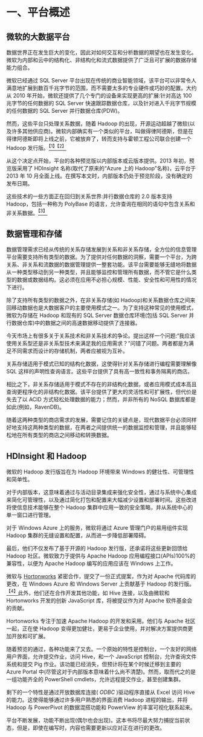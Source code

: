 # 一、平台概述

## 微软的大数据平台

数据世界正在发生巨大的变化，因此对如何交互和分析数据的期望也在发生变化。微软为内部和云中的结构化、非结构化和流式数据提供了广泛且可扩展的数据存储能力组合。

微软已经通过 SQL Server 平台出现在传统的商业智能领域，该平台可以非常令人满意地扩展到数百千兆字节的范围，而不需要太多的专业硬件或巧妙的配置。大约从 2010 年开始，微软还提供了几个专门的设备来实现更高的扩展:针对高达 100 兆字节的任何数据的 SQL Server 快速跟踪数据仓库，以及针对进入千兆字节规模的任何数据的 SQL Server 并行数据仓库(PDW)。

然而，这些平台只处理关系数据，随着 Hadoop 的出现，开源运动超越了微软(以及许多其他供应商)。微软内部确实有一个类似的平台，叫做得律阿德斯，但是在得律阿德斯即将上线之前，它被放弃了，转而支持与霍顿工程公司联合创建一个 Hadoop 发行版。[<sup>【1】</sup>](12.html#_ftn1)[<sup>【2】</sup>](12.html#_ftn2)

从这个决定点开始，平台的各种预览版以内部版本或云版本提供。2013 年初，预览版采用了 HDInsight 名称(取代了原来的“Azure 上的 Hadoop”名称)，云平台于 2013 年 10 月全面上线。在撰写本文时，内部版本仍处于预览阶段，没有确定的发布日期。

这些技术的一些方面正在回归到关系世界:并行数据仓库的 2.0 版本支持 Hadoop，包括一种称为 PolyBase 的语言，允许查询在相同的语句中包含关系和非关系数据。[<sup>【3】</sup>](12.html#_ftn3)

## 数据管理和存储

数据管理需求已经从传统的关系存储发展到关系和非关系存储，全方位的信息管理平台需要支持所有类型的数据。为了提供对任何数据的洞察，需要一个平台，为跨关系、非关系和流数据的数据管理提供一整套功能。该平台需要能够无缝地将数据从一种类型移动到另一种类型，并且能够监控和管理所有数据，而不管它是什么类型的数据或数据结构。这必须在应用不必担心规模、性能、安全性和可用性的情况下进行。

除了支持所有类型的数据之外，在非关系存储(如 Hadoop)和关系数据仓库之间来回移动数据也是大数据客户的主要使用模式之一。为了支持这种常见的使用模式，微软为存储在 Hadoop 和现有的 SQL Server 数据仓库环境(包括 SQL Server 并行数据仓库)中的数据之间的高速数据移动提供了连接器。

今天市场上有很多关于关系技术和非关系技术的争论。提出这样一个问题:“我应该使用关系型还是非关系型技术来满足我的应用需求？”问错了问题。两者都是为满足不同需求而设计的存储机制，两者应被视为互补。

关系存储适用于模式已知的结构化数据，这使得针对关系存储进行编程需要理解像 SQL 这样的声明性查询语言。这些平台提供了具有高一致性和事务隔离的商店。

相比之下，非关系存储适用于模式不存在的非结构化数据，或者应用模式成本高且查询更程序化的非结构化数据。该平台提供了更大的灵活性和可扩展性，但代价是失去了以 ACID 方式轻松处理数据的能力；然而，并非所有的 NoSQL 数据库都是如此(例如，RavenDB)。

随着这两种类型的商店需求的发展，需要记住的关键点是，现代数据平台必须同样好地支持这两种类型的数据，在两者之间提供统一的数据监控和管理，并且能够轻松地在所有类型的商店之间移动和转换数据。

## HDInsight 和 Hadoop

微软的 Hadoop 发行版旨在为 Hadoop 环境带来 Windows 的健壮性、可管理性和简单性。

对于内部版本，这意味着通过与活动目录集成来强化安全性，通过与系统中心集成来简化可管理性，以及通过简化打包和配置来大幅减少设置和部署时间。这些改进将使信息技术能够在整个 Hadoop 集群中应用一致的安全策略，并从系统中心的单一窗口进行管理。

对于 Windows Azure 上的服务，微软将通过 Azure 管理门户的易用组件实现 Hadoop 集群的无缝设置和配置，从而进一步降低部署障碍。

最后，他们不仅发布了基于开源的 Hadoop 发行版，还承诺将这些更新回馈给 Hadoop 社区。微软致力于提供与 Apache Hadoop 应用编程接口(APIs)100%的兼容性，以便为 Apache Hadoop 编写的应用应该在 Windows 上工作。

微软与 [Hortonworks](http://www.hortonworks.com/) 紧密合作，提交了一份正式提案，作为对 Apache 代码库的更改，在 Windows Azure 和 Windows Server 上贡献基于 Hadoop 的发行版。[<sup>【4】</sup>](12.html#_ftn4)此外，他们还在合作开发其他功能，如 Hive 连接，以及由微软和 Hortonworks 开发的创新 JavaScript 库，将被提议作为对 Apache 软件基金会的贡献。

Hortonworks 专注于加速 Apache Hadoop 的开发和采用。他们与 Apache 社区一起，正在使 Hadoop 变得更加健壮，更易于企业使用，并对解决方案提供商更加开放和可扩展。

随着预览的通过，各种功能来了又去。一个原始的特性是控制台，一个友好的网络用户界面，允许提交作业，访问 Hive，和一个 JavaScript 控制台，允许查询文件系统和提交 Pig 作业。该功能已经消失，但预计将在某个时候迁移到主要的 Azure Portal 中(尽管这对于内部版本意味着什么尚不清楚)。然而，取而代之的是一组功能齐全的 PowerShell cmdlets，允许远程提交作业，甚至创建集群。

剩下的一个特性是通过开放数据库连接( *ODBC* )驱动程序直接从 Excel 访问 Hive 的能力。这使得能够通过许多用户熟悉的界面消费 Hadoop 进程的输出，并将 Hadoop 与 PowerPivot 的数据混搭功能和 PowerView 的丰富可视化联系起来。

平台不断发展，功能不断出现(偶尔也会出现)。这本书将尽最大努力捕捉当前状态，但是，即使在编写时，内容也需要更新以应对正在进行的更改。